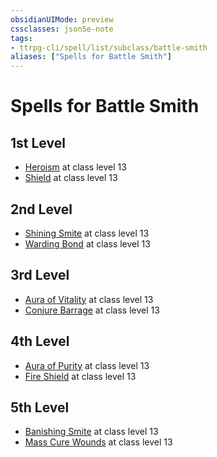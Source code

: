 ```yaml
---
obsidianUIMode: preview
cssclasses: json5e-note
tags:
- ttrpg-cli/spell/list/subclass/battle-smith
aliases: ["Spells for Battle Smith"]
---
```

# Spells for Battle Smith

## 1st Level

- [Heroism](Misc%20Files/CLI/compendium/spells/heroism-xphb.md "XPHB") at class level 13
- [Shield](Misc%20Files/CLI/compendium/spells/shield-xphb.md "XPHB") at class level 13

## 2nd Level

- [Shining Smite](Misc%20Files/CLI/compendium/spells/shining-smite-xphb.md "XPHB") at class level 13
- [Warding Bond](Misc%20Files/CLI/compendium/spells/warding-bond-xphb.md "XPHB") at class level 13

## 3rd Level

- [Aura of Vitality](Misc%20Files/CLI/compendium/spells/aura-of-vitality-xphb.md "XPHB") at class level 13
- [Conjure Barrage](Misc%20Files/CLI/compendium/spells/conjure-barrage-xphb.md "XPHB") at class level 13

## 4th Level

- [Aura of Purity](Misc%20Files/CLI/compendium/spells/aura-of-purity-xphb.md "XPHB") at class level 13
- [Fire Shield](Misc%20Files/CLI/compendium/spells/fire-shield-xphb.md "XPHB") at class level 13

## 5th Level

- [Banishing Smite](Misc%20Files/CLI/compendium/spells/banishing-smite-xphb.md "XPHB") at class level 13
- [Mass Cure Wounds](Misc%20Files/CLI/compendium/spells/mass-cure-wounds-xphb.md "XPHB") at class level 13